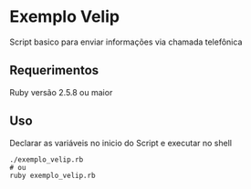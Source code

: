 # Exemplo Velip
Script basico para enviar informações via chamada telefônica

## Requerimentos
Ruby versão 2.5.8 ou maior

## Uso
Declarar as variáveis no inicio do Script e executar no shell

```
./exemplo_velip.rb
# ou
ruby exemplo_velip.rb 
```

